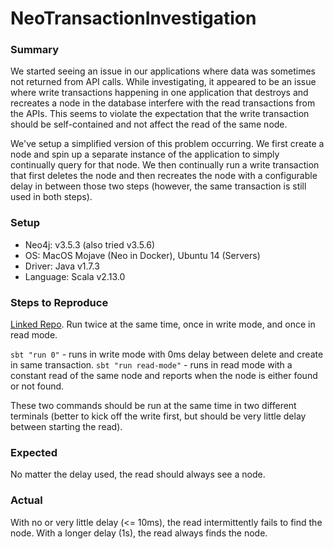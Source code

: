# NeoTransactionInvestigation

### Summary
We started seeing an issue in our applications where data was sometimes not returned from API calls. While investigating, it appeared to be an issue where write transactions happening in one application that destroys and recreates a node in the database interfere with the read transactions from the APIs. This seems to violate the expectation that the write transaction should be self-contained and not affect the read of the same node.

We've setup a simplified version of this problem occurring. We first create a node and spin up a separate instance of the application to simply continually query for that node. We then continually run a write transaction that first deletes the node and then recreates the node with a configurable delay in between those two steps (however, the same transaction is still used in both steps).

### Setup

- Neo4j: v3.5.3 (also tried v3.5.6)
- OS: MacOS Mojave (Neo in Docker), Ubuntu 14 (Servers)
- Driver: Java v1.7.3
- Language: Scala v2.13.0

### Steps to Reproduce
[Linked Repo](). Run twice at the same time, once in write mode, and once in read mode.

`sbt "run 0"` - runs in write mode with 0ms delay between delete and create in same transaction.
`sbt "run read-mode"` - runs in read mode with a constant read of the same node and reports when the node is either found or not found.

These two commands should be run at the same time in two different terminals (better to kick off the write first, but should be very little delay between starting the read).

### Expected

No matter the delay used, the read should always see a node.

### Actual

With no or very little delay (<= 10ms), the read intermittently fails to find the node.
With a longer delay (1s), the read always finds the node.
